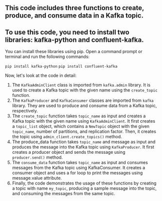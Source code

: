 ## This code includes three functions to create, produce, and consume data in a Kafka topic.

## To use this code, you need to install two libraries: kafka-python and confluent-kafka.

You can install these libraries using pip. Open a command prompt or terminal and run the following commands:

`pip install kafka-python`
`pip install confluent-kafka`

Now, let's look at the code in detail:

1. The `KafkaAdminClient` class is imported from `kafka.admin` library. It is used to create a Kafka topic with the given name using the `create_topic` function.
2. The `KafkaProducer` and `KafkaConsumer` classes are imported from `kafka` library. They are used to produce and consume data from a Kafka topic, respectively.
3. The `create_topic` function takes `topic_name` as input and creates a Kafka topic with the given name using `KafkaAdminClient`. It first creates a `topic_list` object, which contains a `NewTopic` object with the given `topic_name`, number of partitions, and replication factor. Then, it creates the topic using `admin_client.create_topics()` method.
4. The produce_data function takes `topic_name` and message as input and produces the message into the Kafka topic using `KafkaProducer`. It first creates a producer object and sends the message using `producer.send()` method.
5. The `consume_data` function takes `topic_name` as input and consumes messages from the Kafka topic using KafkaConsumer. It creates a consumer object and uses a for loop to print the messages using message.value attribute.
6. Finally, the code demonstrates the usage of these functions by creating a topic with name `my_topic`, producing a sample message into the topic, and consuming the messages from the same topic.

